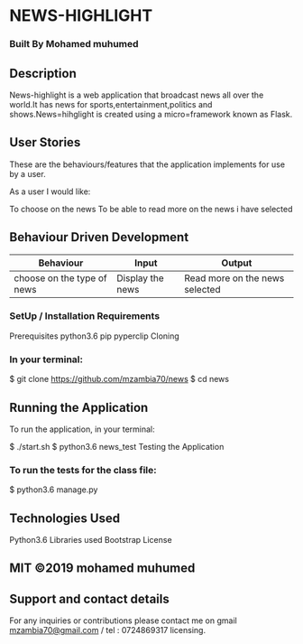# NEWS-HIGHLIGHT
### Built By Mohamed muhumed
## Description
News-highlight is a web application that broadcast news all over the world.It has news for sports,entertainment,politics and shows.News=hihglight is created using a micro=framework known as Flask.

## User Stories
These are the behaviours/features that the application implements for use by a user.

As a user I would like:

To choose on the news
To be able to read more on the news i have selected
## Behaviour Driven Development
Behaviour	|Input|	Output
--- | --- | ---
choose on the type of news|	Display the news|	Read more on the news selected
### SetUp / Installation Requirements
Prerequisites
python3.6
pip
pyperclip
Cloning
### In your terminal:

  $ git clone  https://github.com/mzambia70/news
  $ cd news
## Running the Application
To run the application, in your terminal:

  $ ./start.sh
  $ python3.6 news_test
Testing the Application
### To run the tests for the class file:

  $ python3.6 manage.py
## Technologies Used
Python3.6
Libraries used
Bootstrap
License
## MIT ©2019 mohamed muhumed

## Support and contact details
For any inquiries or contributions please contact me on gmail mzambia70@gmail.com / tel : 0724869317 licensing.